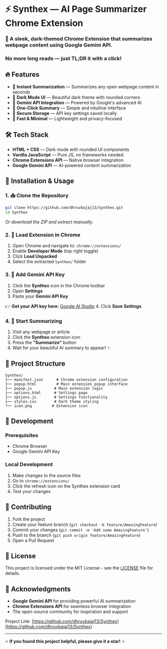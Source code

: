 # ⚡ Synthex — AI Page Summarizer Chrome Extension

### 📝 A sleek, dark-themed Chrome Extension that summarizes webpage content using Google Gemini API.  
### No more long reads — just TL;DR it with a click!

## 🔥 Features

- 📄 **Instant Summarization** — Summarizes any open webpage content in seconds  
- 🌙 **Dark Mode UI** — Beautiful dark theme with rounded corners  
- 🔗 **Gemini API Integration** — Powered by Google's advanced AI  
- 🧠 **One-Click Summary** — Simple and intuitive interface  
- 💾 **Secure Storage** — API key settings saved locally  
- 🚀 **Fast & Minimal** — Lightweight and privacy-focused  

## 🛠️ Tech Stack

- **HTML + CSS** — Dark mode with rounded UI components
- **Vanilla JavaScript** — Pure JS, no frameworks needed
- **Chrome Extensions API** — Native browser integration
- **Google Gemini API** — AI-powered content summarization

## 🚀 Installation & Usage

### 1. 📥 Clone the Repository
```bash
git clone https://github.com/dhruvbajaj13/Synthex.git
cd Synthex
```
*Or download the ZIP and extract manually.*

### 2. 🧩 Load Extension in Chrome
1. Open Chrome and navigate to: `chrome://extensions/`
2. Enable **Developer Mode** (top right toggle)
3. Click **Load Unpacked**
4. Select the extracted `Synthex/` folder

### 3. 🔑 Add Gemini API Key
1. Click the **Synthex** icon in the Chrome toolbar
2. Open **Settings**
3. Paste your **Gemini API Key**
   
 👉 **Get your API key here:** [Google AI Studio](https://makersuite.google.com/app/apikey)
4. Click **Save Settings**

### 4. 🧠 Start Summarizing
1. Visit any webpage or article
2. Click the **Synthex** extension icon
3. Press the **"Summarize"** button
4. Wait for your beautiful AI summary to appear! ✨

## 📂 Project Structure

```
Synthex/
├── manifest.json      # Chrome extension configuration
├── popup.html         # Main extension popup interface
├── popup.js          # Main extension logic
├── options.html      # Settings page
├── options.js        # Settings functionality
├── styles.css        # Dark theme styling
└── icon.png         # Extension icon
```

## 🔧 Development

### Prerequisites
- Chrome Browser
- Google Gemini API Key

### Local Development
1. Make changes to the source files
2. Go to `chrome://extensions/`
3. Click the refresh icon on the Synthex extension card
4. Test your changes

## 🤝 Contributing

1. Fork the project
2. Create your feature branch (`git checkout -b feature/AmazingFeature`)
3. Commit your changes (`git commit -m 'Add some AmazingFeature'`)
4. Push to the branch (`git push origin feature/AmazingFeature`)
5. Open a Pull Request

## 📄 License

This project is licensed under the MIT License - see the [LICENSE](LICENSE) file for details.


## 🙏 Acknowledgments

- **Google Gemini API** for providing powerful AI summarization
- **Chrome Extensions API** for seamless browser integration
- The open-source community for inspiration and support


Project Link: [https://github.com/dhruvbajaj13/Synthex](https://github.com/dhruvbajaj13/Synthex)

---

⭐ **If you found this project helpful, please give it a star!** ⭐
